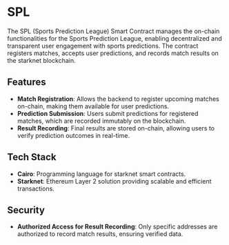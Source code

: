 # SPL

The SPL (Sports Prediction League) Smart Contract manages the on-chain functionalities for the Sports Prediction League, enabling decentralized and transparent user engagement with sports predictions. The contract registers matches, accepts user predictions, and records match results on the starknet blockchain.

## Features

- **Match Registration**: Allows the backend to register upcoming matches on-chain, making them available for user predictions.
- **Prediction Submission**: Users submit predictions for registered matches, which are recorded immutably on the blockchain.
- **Result Recording**: Final results are stored on-chain, allowing users to verify prediction outcomes in real-time.

## Tech Stack

- **Cairo**: Programming language for starknet smart contracts.
- **Starknet**: Ethereum Layer 2 solution providing scalable and efficient transactions.

## Security

- **Authorized Access for Result Recording**: Only specific addresses are authorized to record match results, ensuring verified data.
